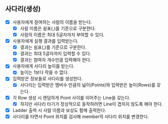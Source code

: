 ## 사다리(생성)

- [x] 사용자에게 참여하는 사람의 이름을 받는다.
    - [x] 사람 이름은 쉼표(,)를 기준으로 구분한다.
    - [x] 사람의 이름은 최대 5글자까지 부여할 수 있다.
- [x] 사용자에게 실행 결과를 입력받는다.
    - [x] 결과는 쉼표(,)를 기준으로 구분한다.
    - [x] 결과는 최대 5글자까지 입력할 수 있다.
    - [x] 결과는 참여자 개수만큼 입력해야 한다.
- [x] 사용자에게 사다리 높이를 받는다.
    - [x] 높이는 1보다 작을 수 없다.
- [x] 입력받은 정보들로 사다리를 생성한다.
  - [x] 사다리는 입력받은 멤버수 만큼의 넓이(Points)와 입력받은 높이(Rows)를 갖는다.
- [x] 각 Row 생성 시 랜덤하게 Point 사이를 이어주는 Line을 갖는다.
  - [x] 하지만 사다리 타기가 정상적으로 동작하려면 Line이 겹치지 않도록 해야 한다.
- [x] Ladder 출력 시 사람 이름과 보상도 함께 출력한다.
- [x] 사다리를 타면서 Point 위치를 검사해 member의 사다리 위치를 변경한다.

